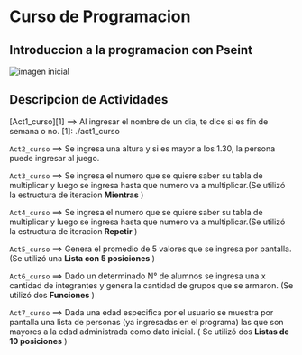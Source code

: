 # Curso de Programacion
## Introduccion a la programacion con Pseint
![imagen inicial](https://generacionbreak.files.wordpress.com/2014/07/cropped-timthumsssb.png)

## Descripcion de Actividades
[Act1_curso][1] ==> Al ingresar el nombre de un dia, te dice si es fin de semana o no.
[1]: ./act1_curso

`Act2_curso` ==> Se ingresa una altura y si es mayor a los 1.30, la persona puede ingresar al juego.

`Act3_curso` ==> Se ingresa el numero que se quiere saber su tabla de multiplicar y luego se ingresa hasta que numero va a multiplicar.(Se utilizó la estructura de iteracion **Mientras** )

`Act4_curso` ==> Se ingresa el numero que se quiere saber su tabla de multiplicar y luego se ingresa hasta que numero va a multiplicar.(Se utilizó la estructura de iteracion **Repetir** )

`Act5_curso` ==> Genera el promedio de 5 valores que se ingresa por pantalla. (Se utilizó una **Lista con 5 posiciones** )

`Act6_curso` ==> Dado un determinado N° de alumnos se ingresa una x cantidad de integrantes y genera la cantidad de grupos que se armaron. (Se utilizó dos **Funciones** ) 

`Act7_curso` ==> Dada una edad especifica por el usuario se muestra por pantalla una lista de personas (ya ingresadas en el programa) las que son mayores a la edad administrada como dato inicial. ( Se utilizó dos **Listas de 10 posiciones** )
